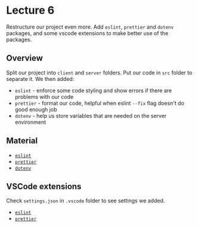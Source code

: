 # Lecture 6
Restructure our project even more. Add `eslint`, `prettier` and `dotenv` packages, and some vscode extensions to make better use of the packages.

## Overview
Split our project into `client` and `server` folders. Put our code in `src` folder to separate it. We then added:
- `eslint` - enforce some code styling and show errors if there are problems with our code
- `prettier` - format our code, helpful when eslint `--fix` flag doesn't do good enough job
- `dotenv` - help us store variables that are needed on the server environment

## Material
- [`eslint`](https://eslint.org/)
- [`prettier`](https://prettier.io/docs/en/index.html)
- [`dotenv`](https://www.npmjs.com/package/dotenv)

## VSCode extensions
Check `settings.json` in `.vscode` folder to see settings we added.
- [`eslint`](https://marketplace.visualstudio.com/items?itemName=dbaeumer.vscode-eslint)
- [`prettier`](https://marketplace.visualstudio.com/items?itemName=esbenp.prettier-vscode)
